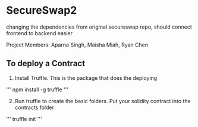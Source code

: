 # SecureSwap2
changing the dependencies from original secureswap repo, should connect frontend to backend easier


Project Members:
Aparna Singh, Maisha Miah, Ryan Chen

## To deploy a Contract

1. Install Truffle. This is the package that does the deploying

'''
npm install -g truffle
'''

2. Run truffle to create the basic folders. Put your solidity contract into the contracts folder

'''
truffle init 
'''